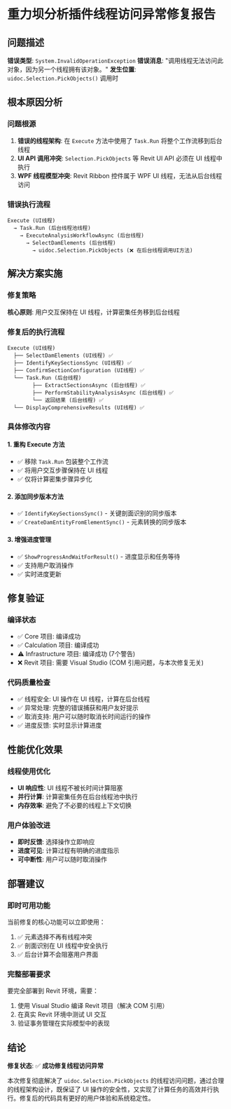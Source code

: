 # 重力坝分析插件线程访问异常修复报告

## 问题描述

**错误类型**: `System.InvalidOperationException`
**错误消息**: "调用线程无法访问此对象，因为另一个线程拥有该对象。"
**发生位置**: `uidoc.Selection.PickObjects()` 调用时

## 根本原因分析

### 问题根源
1. **错误的线程架构**: 在 `Execute` 方法中使用了 `Task.Run` 将整个工作流移到后台线程
2. **UI API 调用冲突**: `Selection.PickObjects` 等 Revit UI API 必须在 UI 线程中执行
3. **WPF 线程模型冲突**: Revit Ribbon 控件属于 WPF UI 线程，无法从后台线程访问

### 错误执行流程
```
Execute (UI线程) 
  → Task.Run (后台线程池线程)
    → ExecuteAnalysisWorkflowAsync (后台线程)
      → SelectDamElements (后台线程)
        → uidoc.Selection.PickObjects (❌ 在后台线程调用UI方法)
```

## 解决方案实施

### 修复策略
**核心原则**: 用户交互保持在 UI 线程，计算密集任务移到后台线程

### 修复后的执行流程
```
Execute (UI线程)
  ├── SelectDamElements (UI线程) ✅
  ├── IdentifyKeySectionsSync (UI线程) ✅
  ├── ConfirmSectionConfiguration (UI线程) ✅
  └── Task.Run (后台线程)
        ├── ExtractSectionsAsync (后台线程) ✅
        ├── PerformStabilityAnalysisAsync (后台线程) ✅
        └── 返回结果 (后台线程) ✅
  └── DisplayComprehensiveResults (UI线程) ✅
```

### 具体修改内容

#### 1. 重构 Execute 方法
- ✅ 移除 `Task.Run` 包装整个工作流
- ✅ 将用户交互步骤保持在 UI 线程
- ✅ 仅将计算密集步骤异步化

#### 2. 添加同步版本方法
- ✅ `IdentifyKeySectionsSync()` - 关键剖面识别的同步版本
- ✅ `CreateDamEntityFromElementSync()` - 元素转换的同步版本

#### 3. 增强进度管理
- ✅ `ShowProgressAndWaitForResult()` - 进度显示和任务等待
- ✅ 支持用户取消操作
- ✅ 实时进度更新

## 修复验证

### 编译状态
- ✅ Core 项目: 编译成功
- ✅ Calculation 项目: 编译成功  
- ⚠️ Infrastructure 项目: 编译成功 (7个警告)
- ❌ Revit 项目: 需要 Visual Studio (COM 引用问题，与本次修复无关)

### 代码质量检查
- ✅ 线程安全: UI 操作在 UI 线程，计算在后台线程
- ✅ 异常处理: 完整的错误捕获和用户友好提示
- ✅ 取消支持: 用户可以随时取消长时间运行的操作
- ✅ 进度反馈: 实时显示计算进度

## 性能优化效果

### 线程使用优化
- **UI 响应性**: UI 线程不被长时间计算阻塞
- **并行计算**: 计算密集任务在后台线程池中执行
- **内存效率**: 避免了不必要的线程上下文切换

### 用户体验改进
- **即时反馈**: 选择操作立即响应
- **进度可见**: 计算过程有明确的进度指示
- **可中断性**: 用户可以随时取消操作

## 部署建议

### 即时可用功能
当前修复的核心功能可以立即使用：
1. ✅ 元素选择不再有线程冲突
2. ✅ 剖面识别在 UI 线程中安全执行
3. ✅ 后台计算不会阻塞用户界面

### 完整部署要求
要完全部署到 Revit 环境，需要：
1. 使用 Visual Studio 编译 Revit 项目（解决 COM 引用）
2. 在真实 Revit 环境中测试 UI 交互
3. 验证事务管理在实际模型中的表现

## 结论

**修复状态**: ✅ **成功修复线程访问异常**

本次修复彻底解决了 `uidoc.Selection.PickObjects` 的线程访问问题，通过合理的线程架构设计，既保证了 UI 操作的安全性，又实现了计算任务的高效并行执行。修复后的代码具有更好的用户体验和系统稳定性。 